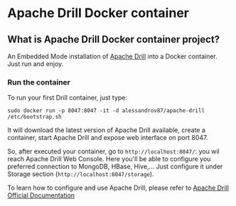 # Apache Drill Docker container

## What is Apache Drill Docker container project?
An Embedded Mode installation of [Apache Drill](https://drill.apache.org/) into a Docker container. Just run and enjoy.

### Run the container 

To run your first Drill container, just type:

`sudo docker run -p 8047:8047 -it -d alessandrov87/apache-drill /etc/bootstrap.sh`

It will download the latest version of Apache Drill available, create a container, start Apache Drill and expose web interface on port 8047.

So, after executed your container, go to `http://localhost:8047/`: you wil reach Apache Drill Web Console.
Here you'll be able to configure you preferred connection to MongoDB, HBase, Hive,... Just configure it under Storage section (`http://localhost:8047/storage`).

To learn how to configure and use Apache Drill, please refer to [Apache Drill Official Documentation](https://drill.apache.org/docs/)
